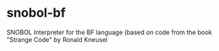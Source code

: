 # snobol-bf
SNOBOL Interpreter for the BF language (based on code from the book "Strange Code" by Ronald Kneusel
